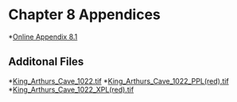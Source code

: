# Chapter 8 Appendices

*[Online Appendix 8.1](Online_Appendix_8.1/Online_Appendix_8.1.md)

## Additonal Files

*[King_Arthurs_Cave_1022.tif](King_Arthurs_Cave_1022.tif)
*[King_Arthurs_Cave_1022_PPL(red).tif](King_Arthurs_Cave_1022_PPL(red).tif)
*[King_Arthurs_Cave_1022_XPL(red).tif](King_Arthurs_Cave_1022_XPL(red).tif)